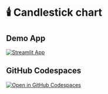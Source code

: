 # 🕯️ Candlestick chart

## Demo App

[![Streamlit App](https://static.streamlit.io/badges/streamlit_badge_black_white.svg)](https://candlestick-chart.streamlit.app/)

## GitHub Codespaces

[![Open in GitHub Codespaces](https://github.com/codespaces/badge.svg)](https://codespaces.new/streamlit/app-starter-kit?quickstart=1)

